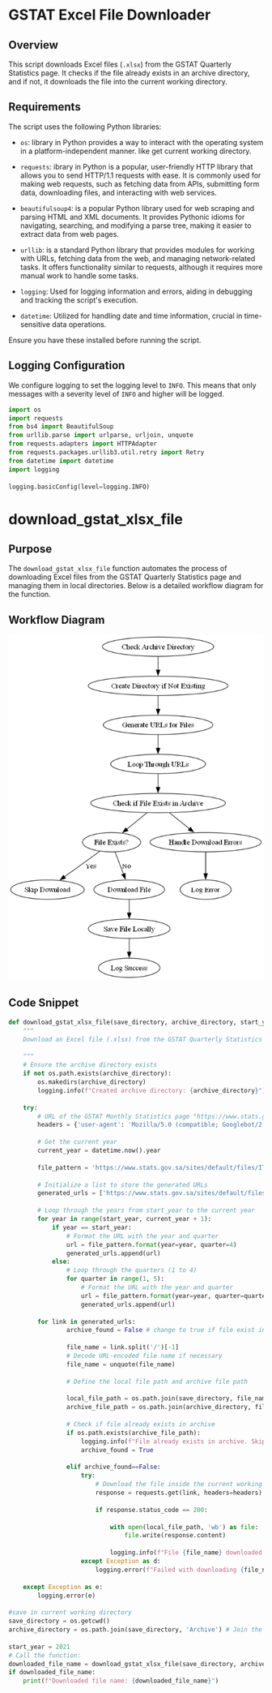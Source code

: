 # GSTAT Excel File Downloader

## Overview
This script downloads Excel files (`.xlsx`) from the GSTAT Quarterly Statistics page. It checks if the file already exists in an archive directory, and if not, it downloads the file into the current working directory.

## Requirements

The script uses the following Python libraries:
- `os`: library in Python provides a way to interact with the operating system in a platform-independent manner. like get current working directory.

- `requests`: ibrary in Python is a popular, user-friendly HTTP library that allows you to send HTTP/1.1 requests with ease. It is commonly used for making web requests, such as fetching data from APIs, submitting form data, downloading files, and interacting with web services.

- `beautifulsoup4`: is a popular Python library used for web scraping and parsing HTML and XML documents. It provides Pythonic idioms for navigating, searching, and modifying a parse tree, making it easier to extract data from web pages.

- `urllib`:  is a standard Python library that provides modules for working with URLs, fetching data from the web, and managing network-related tasks. It offers functionality similar to requests, although it requires more manual work to handle some tasks.

- `logging`: Used for logging information and errors, aiding in debugging and tracking the script's execution.

- `datetime`: Utilized for handling date and time information, crucial in time-sensitive data operations.

Ensure you have these installed before running the script.


## Logging Configuration

We configure logging to set the logging level to `INFO`. This means that only messages with a severity level of `INFO` and higher will be logged.

```python
import os
import requests
from bs4 import BeautifulSoup
from urllib.parse import urlparse, urljoin, unquote
from requests.adapters import HTTPAdapter
from requests.packages.urllib3.util.retry import Retry
from datetime import datetime
import logging

logging.basicConfig(level=logging.INFO)
```
# download_gstat_xlsx_file

## Purpose
The `download_gstat_xlsx_file` function automates the process of downloading Excel files from the GSTAT Quarterly Statistics page and managing them in local directories. Below is a detailed workflow diagram for the function.

## Workflow Diagram

![Download GSTAT Excel File flow](flowchart-1.png)

## Code Snippet

```python
def download_gstat_xlsx_file(save_directory, archive_directory, start_year):
    """
    Download an Excel file (.xlsx) from the GSTAT Quarterly Statistics page in current working directory if doesn't exist in Archive directory

    """
    # Ensure the archive directory exists
    if not os.path.exists(archive_directory):
        os.makedirs(archive_directory)
        logging.info(f"Created archive directory: {archive_directory}")
    
    try:
        # URL of the GSTAT Monthly Statistics page "https://www.stats.gov.sa/ar/1250"
        headers = {'user-agent': 'Mozilla/5.0 (compatible; Googlebot/2.1; +http://www.google.com/bot.html)'}

        # Get the current year
        current_year = datetime.now().year

        file_pattern = 'https://www.stats.gov.sa/sites/default/files/ITR%20Q{quarter}{year}A.xlsx'

        # Initialize a list to store the generated URLs
        generated_urls = ['https://www.stats.gov.sa/sites/default/files/International%20Trade%2C%20Third%20Quarter%202021Ar.xlsx',]

        # Loop through the years from start_year to the current year
        for year in range(start_year, current_year + 1):
            if year == start_year:
                # Format the URL with the year and quarter
                url = file_pattern.format(year=year, quarter=4)
                generated_urls.append(url)
            else:
                # Loop through the quarters (1 to 4)
                for quarter in range(1, 5):
                    # Format the URL with the year and quarter
                    url = file_pattern.format(year=year, quarter=quarter)
                    generated_urls.append(url)

        for link in generated_urls:
                archive_found = False # change to true if file exist in Archive directory

                file_name = link.split('/')[-1]
                # Decode URL-encoded file name if necessary
                file_name = unquote(file_name)

                # Define the local file path and archive file path
            
                local_file_path = os.path.join(save_directory, file_name)
                archive_file_path = os.path.join(archive_directory, file_name) 

                # Check if file already exists in archive
                if os.path.exists(archive_file_path):
                    logging.info(f"File already exists in archive. Skipping download.")
                    archive_found = True

                elif archive_found==False: 
                    try:
                        # Download the file inside the current working directory
                        response = requests.get(link, headers=headers)

                        if response.status_code == 200:
                            
                            with open(local_file_path, 'wb') as file:
                                file.write(response.content)

                            logging.info(f"File {file_name} downloaded successfully in: {local_file_path}")
                    except Exception as d:
                        logging.error(f"Failed with downloading {file_name}")

    except Exception as e:
        logging.error(e)    

#save in current working directory
save_directory = os.getcwd()
archive_directory = os.path.join(save_directory, 'Archive') # Join the current working directory with the subdirectory 'Archive'

start_year = 2021
# Call the function:
downloaded_file_name = download_gstat_xlsx_file(save_directory, archive_directory, start_year)
if downloaded_file_name:
    print(f"Downloaded file name: {downloaded_file_name}")

```